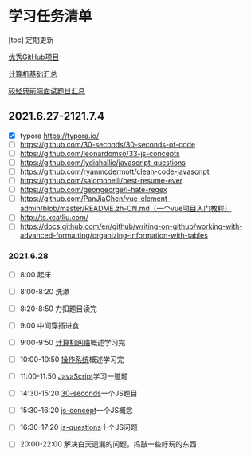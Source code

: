 # 学习任务清单

[toc]
定期更新

[优秀GitHub项目](https://github.com/FrontEndGitHub/FrontEndGitHub)

[计算机基础汇总](https://github.com/CyC2018/CS-Notes)

[较经典前端面试题目汇总](https://github.com/Advanced-Frontend/Daily-Interview-Question)

## 2021.6.27-2121.7.4

* [x] typora   https://typora.io/  
* [ ] https://github.com/30-seconds/30-seconds-of-code
* [ ] https://github.com/leonardomso/33-js-concepts
* [ ] https://github.com/lydiahallie/javascript-questions
* [ ] https://github.com/ryanmcdermott/clean-code-javascript
* [ ] https://github.com/salomonelli/best-resume-ever
* [ ] https://github.com/geongeorge/i-hate-regex
* [ ] https://github.com/PanJiaChen/vue-element-admin/blob/master/README.zh-CN.md（一个vue项目入门教程）
* [ ] http://ts.xcatliu.com/
* [ ] https://docs.github.com/en/github/writing-on-github/working-with-advanced-formatting/organizing-information-with-tables

### 2021.6.28

* [ ] 8:00 		  起床
* [ ] 8:00-8:20  洗漱
* [ ] 8:20-8:50  力扣题目读完
* [ ] 9:00 		  中间穿插进食
* [ ] 9:00-9:50  [计算机网络](https://github.com/CyC2018/CS-Notes/blob/master/notes/%E8%AE%A1%E7%AE%97%E6%9C%BA%E7%BD%91%E7%BB%9C%20-%20%E6%A6%82%E8%BF%B0.md)概述学习完
* [ ] 10:00-10:50  [操作系统](https://github.com/CyC2018/CS-Notes/blob/master/notes/%E8%AE%A1%E7%AE%97%E6%9C%BA%E6%93%8D%E4%BD%9C%E7%B3%BB%E7%BB%9F%20-%20%E6%A6%82%E8%BF%B0.md)概述学习完
* [ ] 11:00-11:50  [JavaScript](https://muyiy.cn/question/)学习一道题
* [ ] 14:30-15:20  [30-seconds](https://github.com/30-seconds/30-seconds-of-code)一个JS题目
* [ ] 15:30-16:20  [js-concept](https://github.com/leonardomso/33-js-concepts)一个JS概念
* [ ] 16:30-17:20  [js-questions](https://github.com/lydiahallie/javascript-questions)十个JS问题
* [ ] 20:00-22:00  解决白天遗漏的问题，捣鼓一些好玩的东西

